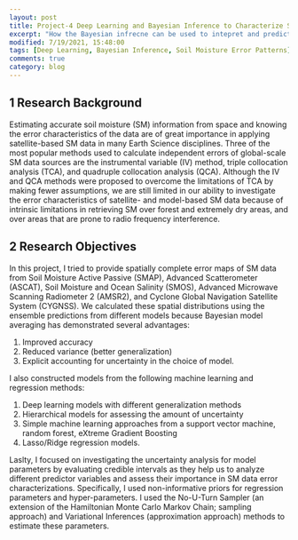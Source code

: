 ```yaml
---
layout: post
title: Project-4 Deep Learning and Bayesian Inference to Characterize Spatially Continuous Global Soil Moisture Error Patterns
excerpt: "How the Bayesian infrecne can be used to intepret and predict the error characteristics of global-scale soil moisture?"
modified: 7/19/2021, 15:48:00
tags: [Deep Learning, Bayesian Inference, Soil Moisture Error Patterns]
comments: true
category: blog
---
```


## 1 Research Background
Estimating accurate soil moisture (SM) information from space and knowing the error characteristics of the data are of great importance in applying satellite-based SM data in many Earth Science disciplines. Three of the most popular methods used to calculate independent errors of global-scale SM data sources are the instrumental variable (IV) method, triple collocation analysis (TCA), and quadruple collocation analysis (QCA). Although the IV and QCA methods were proposed to overcome the limitations of TCA by making fewer assumptions, we are still limited in our ability to investigate the error characteristics of satellite- and model-based SM data because of intrinsic limitations in retrieving SM over forest and extremely dry areas, and over areas that are prone to radio frequency interference. 

## 2 Research Objectives
In this project, I tried to provide spatially complete error maps of SM data from Soil Moisture Active Passive (SMAP), Advanced Scatterometer (ASCAT), Soil Moisture and Ocean Salinity (SMOS), Advanced Microwave Scanning Radiometer 2 (AMSR2), and Cyclone Global Navigation Satellite System (CYGNSS). We calculated these spatial distributions using the ensemble predictions from different models because Bayesian model averaging has demonstrated several advantages: 
1) Improved accuracy
2) Reduced variance (better generalization)
3) Explicit accounting for uncertainty in the choice of model.

I also constructed models from the following machine learning and regression methods: 
1) Deep learning models with different generalization methods
2) Hierarchical models for assessing the amount of uncertainty
3) Simple machine learning approaches from a support vector machine, random forest, eXtreme Gradient Boosting
4) Lasso/Ridge regression models.

Laslty, I focused on investigating the uncertainty analysis for model parameters by evaluating credible intervals as they help us to analyze different predictor variables and assess their importance in SM data error characterizations. Specifically, I used non-informative priors for regression parameters and hyper-parameters. I used the No-U-Turn Sampler (an extension of the Hamiltonian Monte Carlo Markov Chain; sampling approach) and Variational Inferences (approximation approach) methods to estimate these parameters.


